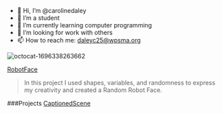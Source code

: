 - 🔭 Hi, I’m @carolinedaley
- 🌱 I’m a student
- 👯 I’m currently learning computer programming
- 🤔 I’m looking for work with others
- 📫 How to reach me: daleyc25@wpsma.org

![octocat-1696338263662](https://github.com/carolinedaley/CarolineDaley/assets/146843363/9e6339d6-cb59-49e5-89e0-d852b7a0d403)

[RobotFace](https://CarolineDaley.github.io/RobotFace/)
>In this project I used shapes, variables, and randomness to express my creativity and created a Random Robot Face. 

###Projects
[CaptionedScene](https://studio.code.org/projects/gamelab/SrEECsy168MHkuKZjo2IrUDnHRigl40-JI9niJ2Os5g)
